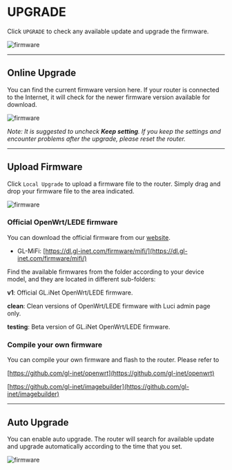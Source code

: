 # UPGRADE

Click `UPGRADE` to check any available update and upgrade the firmware.

![firmware](https://static.gl-inet.com/docs/en/3/setup/4g_smart_router/upgrade/firmware.jpg)



---

## Online Upgrade

You can find the current firmware version here. If your router is connected to the Internet, it will check for the newer firmware version available for download.

![firmware](https://static.gl-inet.com/docs/en/3/setup/4g_smart_router/upgrade/firmware1.jpg)



*Note: It is suggested to uncheck **Keep setting**. If you keep the settings and encounter problems after the upgrade, please reset the router.*



---


## Upload Firmware

Click `Local Upgrade` to upload a firmware file to the router. Simply drag and drop your firmware file to the area indicated.

![firmware](https://static.gl-inet.com/docs/en/3/setup/4g_smart_router/upgrade/firmware2.jpg)



### Official OpenWrt/LEDE firmware

You can download the official firmware from our [website](https://dl.gl-inet.com/firmware/). 

- GL-MiFi: [https://dl.gl-inet.com/firmware/mifi/](https://dl.gl-inet.com/firmware/mifi/)

Find the available firmwares from the folder according to your device model, and they are located in different sub-folders:

**v1**: Official GL.iNet OpenWrt/LEDE firmware.

**clean**: Clean versions of OpenWrt/LEDE firmware with Luci admin page only.

**testing**: Beta version of GL.iNet OpenWrt/LEDE firmware.



### Compile your own firmware

You can compile your own firmware and flash to the router. Please refer to 

[https://github.com/gl-inet/openwrt](https://github.com/gl-inet/openwrt)

[https://github.com/gl-inet/imagebuilder](https://github.com/gl-inet/imagebuilder)

---

## Auto Upgrade

You can enable auto upgrade. The router will search for available update and upgrade automatically according to the time that you set.

![firmware](https://static.gl-inet.com/docs/en/3/setup/4g_smart_router/upgrade/firmware3.jpg)
